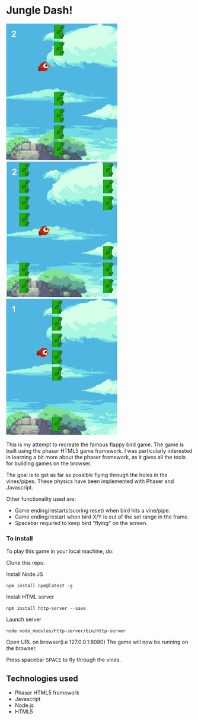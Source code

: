 # Jungle Dash!

![screen_1](https://raw.githubusercontent.com/j-rods/jungle-dash/master/screens/1.png)
![screen_2](https://raw.githubusercontent.com/j-rods/jungle-dash/master/screens/2.png)
![screen_2](https://raw.githubusercontent.com/j-rods/jungle-dash/master/screens/3.png)

This is my attempt to recreate the famous flappy bird game. The game is built using the phaser HTML5 game framework. 
I was particularly interested in learning a bit more about the phaser framework, as it gives all the tools for building games on the browser.

The goal is to get as far as possible flying through the holes in the vines/pipes. These physics have been implemented with Phaser and Javascript.

Other functionality used are:
* Game ending/restarts(scoring reset) when bird hits a vine/pipe.
* Game ending/restart when bird X/Y is out of the set range in the frame.
* Spacebar required to keep bird "flying" on the screen.

### To install

To play this game in your local machine, do:

Clone this repo.

Install Node.JS
```
npm install npm@latest -g
```

Install HTML server
```
npm install http-server --save
```

Launch server 
```
node node_modules/http-server/bin/http-server
```

Open URL on browser(i.e 127.0.0.1:8080)
The game will now be running on the browser.

Press spacebar <kbd>SPACE</kbd> to fly through the vines.

## Technologies used
* Phaser HTML5 framework
* Javascript
* Node.js
* HTML5
